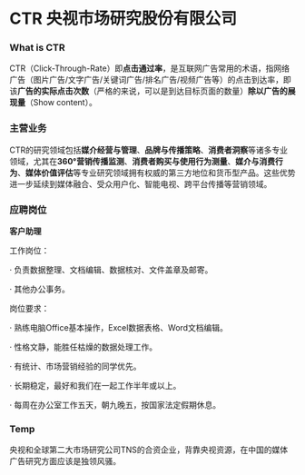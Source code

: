 # CTR  央视市场研究股份有限公司



### What is CTR

CTR（Click-Through-Rate）即**点击通过率**，是互联网广告常用的术语，指网络广告（图片广告/文字广告/关键词广告/排名广告/视频广告等）的点击到达率，即该**广告的实际点击次数**（严格的来说，可以是到达目标页面的数量）**除以广告的展现量**（Show content）。



### 主营业务

CTR的研究领域包括**媒介经营与管理**、**品牌与传播策略**、**消费者洞察**等诸多专业领域，尤其在**360°营销传播监测**、**消费者购买与使用行为测量**、**媒介与消费行为**、**媒体价值评估**等专业研究领域拥有权威的第三方地位和货币型产品。这些优势进一步延续到媒体融合、受众用户化、智能电视、跨平台传播等营销领域。



### 应聘岗位

**客户助理**

工作岗位：

· 负责数据整理、文档编辑、数据核对、文件盖章及邮寄。

· 其他办公事务。



岗位要求：

· 熟练电脑Office基本操作，Excel数据表格、Word文档编辑。

· 性格文静，能胜任枯燥的数据处理工作。

· 有统计、市场营销经验的同学优先。

· 长期稳定，最好和我们在一起工作半年或以上。

· 每周在办公室工作五天，朝九晚五，按国家法定假期休息。





### Temp

央视和全球第二大市场研究公司TNS的合资企业，背靠央视资源，在中国的媒体广告研究方面应该是独领风骚。





